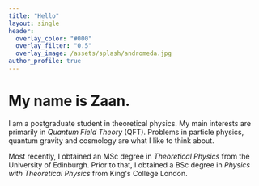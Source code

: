 ```yaml
---
title: "Hello"
layout: single
header:
  overlay_color: "#000"
  overlay_filter: "0.5"
  overlay_image: /assets/splash/andromeda.jpg
author_profile: true
---
```

# My name is Zaan.

I am a postgraduate student in theoretical physics. My main interests are primarily in *Quantum Field Theory* (QFT). Problems in particle physics, quantum gravity and cosmology are what I like to think about.

Most recently, I obtained an MSc degree in *Theoretical Physics* from the University of Edinburgh. Prior to that, I obtained a BSc degree in *Physics with Theoretical Physics* from King's College London.
